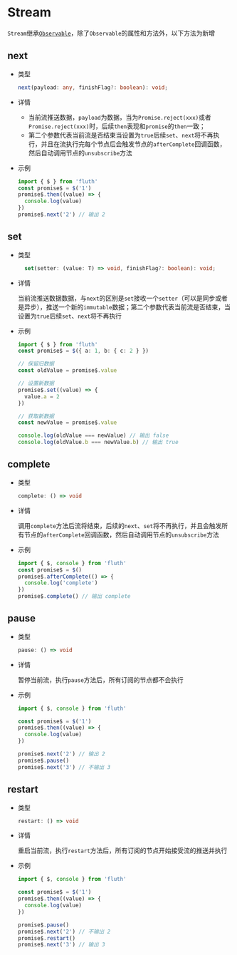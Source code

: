 <script setup>
import Stream from '../../components/stream.vue'
</script>

# Stream

`Stream`继承[`Observable`](/cn/api/observable)，除了`Observable`的属性和方法外，以下方法为新增

<Stream />

## next

- 类型

  ```typescript
  next(payload: any, finishFlag?: boolean): void;
  ```

- 详情

  - 当前流推送数据，`payload`为数据，当为`Promise.reject(xxx)`或者`Promise.reject(xxx)`时，后续`then`表现和`promise`的`then`一致；
  - 第二个参数代表当前流是否结束当设置为`true`后续`set`、`next`将不再执行，并且在流执行完每个节点后会触发节点的`afterComplete`回调函数，然后自动调用节点的`unsubscribe`方法

- 示例
  ```typescript
  import { $ } from 'fluth'
  const promise$ = $('1')
  promise$.then((value) => {
    console.log(value)
  })
  promise$.next('2') // 输出 2
  ```

## set

- 类型
  ```typescript
    set(setter: (value: T) => void, finishFlag?: boolean): void;
  ```
- 详情

  当前流推送数据数据，与`next`的区别是`set`接收一个`setter`（可以是同步或者是异步），推送一个新的`immutable`数据；第二个参数代表当前流是否结束，当设置为`true`后续`set`、`next`将不再执行

- 示例

  ```typescript
  import { $ } from 'fluth'
  const promise$ = $({ a: 1, b: { c: 2 } })

  // 保留旧数据
  const oldValue = promise$.value

  // 设置新数据
  promise$.set((value) => {
    value.a = 2
  })

  // 获取新数据
  const newValue = promise$.value

  console.log(oldValue === newValue) // 输出 false
  console.log(oldValue.b === newValue.b) // 输出 true
  ```

## complete

- 类型

  ```typescript
  complete: () => void
  ```

- 详情

  调用`complete`方法后流将结束，后续的`next`、`set`将不再执行，并且会触发所有节点的`afterComplete`回调函数，然后自动调用节点的`unsubscribe`方法

- 示例

  ```typescript
  import { $, console } from 'fluth'
  const promise$ = $()
  promise$.afterComplete(() => {
    console.log('complete')
  })
  promise$.complete() // 输出 complete
  ```

## pause

- 类型

  ```typescript
  pause: () => void
  ```

- 详情

  暂停当前流，执行`pause`方法后，所有订阅的节点都不会执行

- 示例

  ```typescript
  import { $, console } from 'fluth'

  const promise$ = $('1')
  promise$.then((value) => {
    console.log(value)
  })

  promise$.next('2') // 输出 2
  promise$.pause()
  promise$.next('3') // 不输出 3
  ```

## restart

- 类型

  ```typescript
  restart: () => void
  ```

- 详情

  重启当前流，执行`restart`方法后，所有订阅的节点开始接受流的推送并执行

- 示例

  ```typescript
  import { $, console } from 'fluth'

  const promise$ = $('1')
  promise$.then((value) => {
    console.log(value)
  })

  promise$.pause()
  promise$.next('2') // 不输出 2
  promise$.restart()
  promise$.next('3') // 输出 3
  ```
